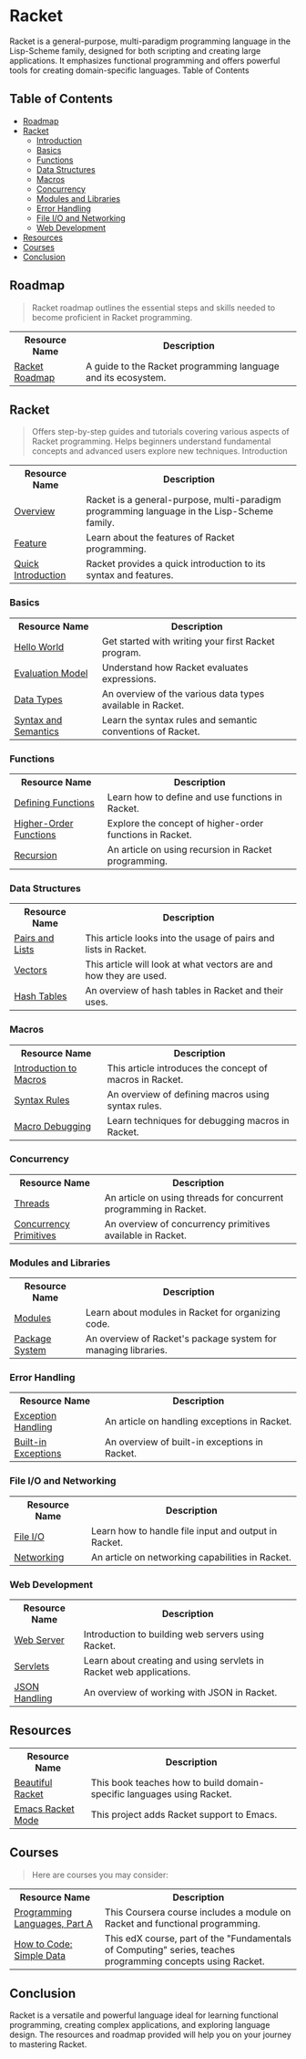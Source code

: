 # Racket 

Racket is a general-purpose, multi-paradigm programming language in the Lisp-Scheme family, designed for both scripting and creating large applications. It emphasizes functional programming and offers powerful tools for creating domain-specific languages.
Table of Contents

## Table of Contents

- [Roadmap](#roadmap)<br>
- [Racket](#racket)<br>
   - [Introduction](#introduction)<br>
   - [Basics](#basics)<br>
   - [Functions](#functions)<br>
   - [Data Structures](#data-structures)<br>
   - [Macros](#macros)<br>
   - [Concurrency](#concurrency)<br>
   - [Modules and Libraries](#modules-and-libraries)<br>
   - [Error Handling](#error-handling)<br>
   - [File I/O and Networking](#file-io-and-networking)<br>
   - [Web Development](#web-development)<br>
- [Resources](#resources)<br> 
- [Courses](#courses)
- [Conclusion](#conclusion)


## Roadmap

> Racket roadmap outlines the essential steps and skills needed to become proficient in Racket programming.
<table width="100%" id="Roadmap">
  <tr>
    <th>Resource Name</th>
    <th>Description</th>
  </tr>
  <tr>
    <td><a href="https://racket.discourse.group/t/what-is-the-racket-roadmap/2204/6">Racket Roadmap</a></td>
    <td>A guide to the Racket programming language and its ecosystem.</td>
  </tr>
</table>

## Racket

> Offers step-by-step guides and tutorials covering various aspects of Racket programming. Helps beginners understand fundamental concepts and advanced users explore new techniques.
Introduction
<table width="100%">
  <tr>
    <th>Resource Name</th>
    <th>Description</th>
  </tr>
  <tr>
    <td><a href="https://racket-lang.org/">Overview</a></td>
    <td>Racket is a general-purpose, multi-paradigm programming language in the Lisp-Scheme family.</td>
  </tr>
  <tr>
    <td><a href="https://medium.com/@G_Kumar/racket-programming-language-features-c71b83b625c4">Feature</a></td>
    <td>Learn about the features of Racket programming.</td>
  </tr>
  <tr>
    <td><a href="https://docs.racket-lang.org/quick/">Quick Introduction</a></td>
    <td>Racket provides a quick introduction to its syntax and features.</td>
  </tr>
</table>

### Basics

<table width="100%">
  <tr>
    <th>Resource Name</th>
    <th>Description</th>
  </tr>
  <tr>
    <td><a href="https://therenegadecoder.com/code/hello-world-in-racket/">Hello World</a></td>
    <td>Get started with writing your first Racket program.</td>
  </tr>
  <tr>
    <td><a href="https://docs.racket-lang.org/reference/eval-model.html">Evaluation Model</a></td>
    <td>Understand how Racket evaluates expressions.</td>
  </tr>
  <tr>
    <td><a href="https://docs.racket-lang.org/guide/datatypes.html">Data Types</a></td>
    <td>An overview of the various data types available in Racket.</td>
  </tr>
  <tr>
    <td><a href="https://home.adelphi.edu/~siegfried/cs270/270rl6.html">Syntax and Semantics</a></td>
    <td>Learn the syntax rules and semantic conventions of Racket.</td>
  </tr>
</table>

### Functions

<table width="100%">
  <tr>
    <th>Resource Name</th>
    <th>Description</th>
  </tr>
  <tr>
    <td><a href="https://beautifulracket.com/explainer/functions.html">Defining Functions</a></td>
    <td>Learn how to define and use functions in Racket.</td>
  </tr>
  <tr>
    <td><a href="https://docs.racket-lang.org/mischief/function.html">Higher-Order Functions</a></td>
    <td>Explore the concept of higher-order functions in Racket.</td>
  </tr>
  <tr>
    <td><a href="https://docs.racket-lang.org/guide/Lists__Iteration__and_Recursion.html">Recursion</a></td>
    <td>An article on using recursion in Racket programming.</td>
  </tr>
</table>

### Data Structures

<table width="100%">
  <tr>
    <th>Resource Name</th>
    <th>Description</th>
  </tr>
  <tr>
    <td><a href="https://docs.racket-lang.org/reference/pairs.html#:~:text=Pairs%20and%20Lists%20in%20The,see%20Mutable%20Pairs%20and%20Lists).">Pairs and Lists</a></td>
    <td>This article looks into the usage of pairs and lists in Racket.</td>
  </tr>
  <tr>
    <td><a href="https://docs.racket-lang.org/reference/vectors.html">Vectors</a></td>
    <td>This article will look at what vectors are and how they are used.</td>
  </tr>
  <tr>
    <td><a href="https://docs.racket-lang.org/reference/hashtables.html">Hash Tables</a></td>
    <td>An overview of hash tables in Racket and their uses.</td>
  </tr>
</table>

### Macros
<table width="100%">
  <tr>
    <th>Resource Name</th>
    <th>Description</th>
  </tr>
  <tr>
    <td><a href="https://docs.racket-lang.org/guide/macros.html#:~:text=A%20macro%20is%20a%20syntactic,small%20set%20of%20core%20constructs.">Introduction to Macros</a></td>
    <td>This article introduces the concept of macros in Racket.</td>
  </tr>
  <tr>
    <td><a href="https://docs.racket-lang.org/guide/pattern-macros.html#:~:text=The%20define%2Dsyntax%2Drule%20form,a%20use%20of%20the%20macro.">Syntax Rules</a></td>
    <td>An overview of defining macros using syntax rules.</td>
  </tr>
  <tr>
    <td><a href="https://download.racket-lang.org/docs/5.1/html/macro-debugger/index.html">Macro Debugging</a></td>
    <td>Learn techniques for debugging macros in Racket.</td>
  </tr>
</table>

### Concurrency

<table width="100%">
  <tr>
    <th>Resource Name</th>
    <th>Description</th>
  </tr>
  <tr>
    <td><a href="https://docs.racket-lang.org/reference/threads.html">Threads</a></td>
    <td>An article on using threads for concurrent programming in Racket.</td>
  </tr>
  <tr>
    <td><a href="https://docs.racket-lang.org/reference/concurrency.html">Concurrency Primitives</a></td>
    <td>An overview of concurrency primitives available in Racket.</td>
  </tr>
</table>

### Modules and Libraries
<table width="100%">
  <tr>
    <th>Resource Name</th>
    <th>Description</th>
  </tr>
  <tr>
    <td><a href="https://docs.racket-lang.org/guide/modules.html">Modules</a></td>
    <td>Learn about modules in Racket for organizing code.</td>
  </tr>
  <tr>
    <td><a href="https://docs.racket-lang.org/pkg/index.html">Package System</a></td>
    <td>An overview of Racket's package system for managing libraries.</td>
  </tr>
</table>

### Error Handling
<table width="100%">
  <tr>
    <th>Resource Name</th>
    <th>Description</th>
  </tr>
  <tr>
    <td><a href="https://docs.racket-lang.org/reference/exns.html">Exception Handling</a></td>
    <td>An article on handling exceptions in Racket.</td>
  </tr>
  <tr>
    <td><a href="https://beautifulracket.com/explainer/errors-and-exceptions.html">Built-in Exceptions</a></td>
    <td>An overview of built-in exceptions in Racket.</td>
  </tr>
</table>

### File I/O and Networking
<table width="100%">
  <tr>
    <th>Resource Name</th>
    <th>Description</th>
  </tr>
  <tr>
    <td><a href="https://docs.racket-lang.org/reference/Filesystem.html">File I/O</a></td>
    <td>Learn how to handle file input and output in Racket.</td>
  </tr>
  <tr>
    <td><a href="https://docs.racket-lang.org/reference/networking.html">Networking</a></td>
    <td>An article on networking capabilities in Racket.</td>
  </tr>
</table>

### Web Development
<table width="100%">
  <tr>
    <th>Resource Name</th>
    <th>Description</th>
  </tr>
  <tr>
    <td><a href="https://docs.racket-lang.org/web-server/">Web Server</a></td>
    <td>Introduction to building web servers using Racket.</td>
  </tr>
  <tr>
    <td><a href="https://docs.racket-lang.org/web-server/run.html">Servlets</a></td>
    <td>Learn about creating and using servlets in Racket web applications.</td>
  </tr>
  <tr>
    <td><a href="https://docs.racket-lang.org/json/index.html#:~:text=3%20Parsing%20JSON%20Text%20into%20JS%2DExpressions,-Link%20to%20this&text=Reads%20a%20jsexpr%20from%20a,remaining%20JSON%20input(s).">JSON Handling</a></td>
    <td>An overview of working with JSON in Racket.</td>
  </tr>
</table>

## Resources
<table width="100%">
  <tr>
    <th>Resource Name</th>
    <th>Description</th>
  </tr>
  <tr>
    <td><a href="https://beautifulracket.com/">Beautiful Racket</a></td>
    <td>This book teaches how to build domain-specific languages using Racket.</td>
  </tr>
  <tr>
    <td><a href="https://github.com/greghendershott/racket-mode">Emacs Racket Mode</a></td>
    <td>This project adds Racket support to Emacs.</td>
  </tr>
</table>

## Courses

> Here are courses you may consider:
<table width="100%">
  <tr>
    <th>Resource Name</th>
    <th>Description</th>
  </tr>
  <tr>
    <td><a href="https://www.coursera.org/learn/programming-languages">Programming Languages, Part A</a></td>
    <td>This Coursera course includes a module on Racket and functional programming.</td>
  </tr>
  <tr>
    <td><a href="https://www.edx.org/course/how-to-code-simple-data">How to Code: Simple Data</a></td>
    <td>This edX course, part of the "Fundamentals of Computing" series, teaches programming concepts using Racket.</td>
  </tr>
</table>

## Conclusion

Racket is a versatile and powerful language ideal for learning functional programming, creating complex applications, and exploring language design. The resources and roadmap provided will help you on your journey to mastering Racket.
